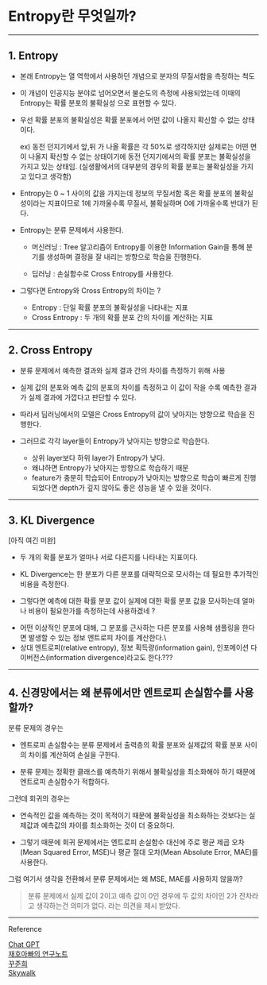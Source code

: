 # Entropy란 무엇일까?
---

## 1. Entropy

- 본래 Entropy는 열 역학에서 사용하던 개념으로 분자의 무질서함을 측정하는 척도

- 이 개념이 인공지능 분야로 넘어오면서 불순도의 측정에 사용되었는데 이때의 Entropy는 확률 분포의 불확실성 으로 표현할 수 있다.

- 우선 확률 분포의 불확실성은 확률 분포에서 어떤 값이 나올지 확신할 수 없는 상태이다.

    ex) 동전 던지기에서 앞,뒤 가 나올 확률은 각 50%로 생각하지만 실제로는 어떤 면이 나올지 확신할 수 없는 상태이기에 동전 던지기에서의 확률 분포는 불확실성을 가지고 있는 상태임.
    (실생활에서의 대부분의 경우의 확률 분포는 불확실성을 가지고 있다고 생각함)

- Entropy는 0 ~ 1 사이의 값을 가지는데 정보의 무질서함 혹은 확률 분포의 불확실성이라는 지표이므로 1에 가까울수록 무질서, 불확실하며 0에 가까울수록 반대가 된다.

- Entropy는 분류 문제에서 사용한다.
    * 머신러닝 : Tree 알고리즘이 Entropy를 이용한 Information Gain을 통해 분기를 생성하며 결정을 잘 내리는 방향으로 학습을 진행한다.

    * 딥러닝 : 손실함수로 Cross Entropy를 사용한다.

- 그렇다면 Entropy와 Cross Entropy의 차이는 ?
    * Entropy : 단일 확률 분포의 불확실성을 나타내는 지표 
    * Cross Entropy : 두 개의 확률 분포 간의 차이를 계산하는 지표 

---
## 2. Cross Entropy

- 분류 문제에서 예측한 결과와 실제 결과 간의 차이를 측정하기 위해 사용 

- 실제 값의 분포와 예측 값의 분포의 차이를 측정하고 이 값이 작을 수록 예측한 결과가 실제 결과에 가깝다고 판단할 수 있다. 

- 따라서 딥러닝에서의 모델은 Cross Entropy의 값이 낮아지는 방향으로 학습을 진행한다.

- 그러므로 각각 layer들이 Entropy가 낮아지는 방향으로 학습한다.
    * 상위 layer보다 하위 layer가 Entropy가 낮다. 
    * 왜냐하면 Entropy가 낮아지는 방향으로 학습하기 때문
    * feature가 충분히 학습되어 Entropy가 낮아지는 방향으로 학습이 빠르게 진행되었다면 depth가 깊지 않아도 좋은 성능을 낼 수 있을 것이다. 


---
## 3. KL Divergence
[아직 여긴 미완]
- 두 개의 확률 분포가 얼마나 서로 다른지를 나타내는 지표이다.
- KL Divergence는 한 분포가 다른 분포를 대략적으로 모사하는 데 필요한 추가적인 비용을 측정한다.

- 그렇다면 예측에 대한 확률 분포 값이 실제에 대한 확률 분포 값을 모사하는데 얼마나 비용이 필요한가를 측정하는데 사용하겠네 ? 

+  어떤 이상적인 분포에 대해, 그 분포를 근사하는 다른 분포를 사용해 샘플링을 한다면 발생할 수 있는 정보 엔트로피 차이를 계산한다.\
+ 상대 엔트로피(relative entropy), 정보 획득량(information gain), 인포메이션 다이버전스(information divergence)라고도 한다.???



---
## 4. 신경망에서는 왜 분류에서만 엔트로피 손실함수를 사용할까? 

분류 문제의 경우는

- 엔트로피 손실함수는 분류 문제에서 출력층의 확률 분포와 실제값의 확률 분포 사이의 차이를 계산하여 손실을 구한다.

- 분류 문제는 정확한 클래스를 예측하기 위해서 불확실성을 최소화해야 하기 때문에 엔트로피 손실함수가 적합하다.

그런데 회귀의 경우는 

- 연속적인 값을 예측하는 것이 목적이기 때문에 불확실성을 최소화하는 것보다는 실제값과 예측값의 차이를 최소화하는 것이 더 중요하다.

- 그렇기 때문에 회귀 문제에서는 엔트로피 손실함수 대신에 주로 평균 제곱 오차(Mean Squared Error, MSE)나 평균 절대 오차(Mean Absolute Error, MAE)를 사용한다.


그럼 여기서 생각을 전환해서 분류 문제에서는 왜 MSE, MAE를 사용하지 않을까?

> 분류 문제에서 실제 값이 2이고 예측 값이 0인 경우에 두 값의 차이인 2가 잔차라고 생각하는건 의미가 없다.
라는 의견을 제시 받았다. 


---
Reference 

[Chat GPT](https://chat.openai.com/)     
[재호아빠의 연구노트](https://dhkim9108.tistory.com/m/7)     
[꾸준희](https://eehoeskrap.tistory.com/13)      
[Skywalk](https://hyunw.kim/blog/2017/10/27/KL_divergence.html) 